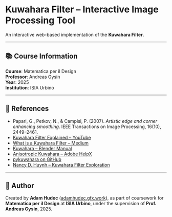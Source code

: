 # Kuwahara Filter – Interactive Image Processing Tool

An interactive web-based implementation of the **Kuwahara Filter**.

---

## 📚 Course Information

**Course**: Matematica per il Design  
**Professor**: Andreas Gysin  
**Year**: 2025  
**Institution**: ISIA Urbino  


---

## 🔗 References

- Papari, G., Petkov, N., & Campisi, P. (2007). *Artistic edge and corner enhancing smoothing*. IEEE Transactions on Image Processing, 16(10), 2449–2461.
- [Kuwahara Filter Explained – YouTube](https://www.youtube.com/watch?v=LDhN-JK3U9g)
- [What is a Kuwahara Filter – Medium](https://medium.com/swlh/what-is-a-kuwahara-filter-77921ce286f2)
- [Kuwahara – Blender Manual](https://docs.blender.org/manual/en/latest/compositing/types/filter/kuwahara.html)
- [Anisotropic Kuwahara – Adobe HelpX](https://helpx.adobe.com/substance-3d-designer/substance-compositing-graphs/nodes-reference-for-substance-compositing-graphs/node-library/filters/effects/anisotropic-kuwahara.html)
- [pykuwahara on GitHub](https://github.com/yoch/pykuwahara)
- [Nancy D. Huynh – Kuwahara Filter Exploration](https://nancydhuynh.com)

---

## 👤 Author

Created by **Adam Hudec** ([adamhudec.gfx.work](https://adamhudec.gfx.work)),
as part of coursework for **Matematica per il Design** at **ISIA Urbino**,
under the supervision of **Prof. Andreas Gysin**, 2025.

